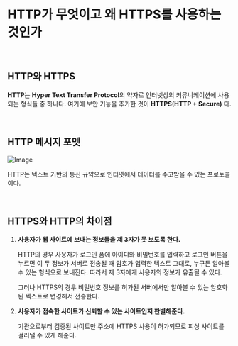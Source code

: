 # HTTP가 무엇이고 왜 HTTPS를 사용하는 것인가

<br />

## HTTP와 HTTPS

**HTTP**는 **Hyper Text Transfer Protocol**의 약자로 인터넷상의 커뮤니케이션에 사용되는 형식들 중 하나다. 여기에 보안 기능을 추가한 것이 **HTTPS(HTTP + Secure)** 다.

<br />

## HTTP 메시지 포멧

![Image](https://github.com/user-attachments/assets/d2ad2761-a980-4934-9296-1f63486ac6ad)

HTTP는 텍스트 기반의 통신 규약으로 인터넷에서 데이터를 주고받을 수 있는 프로토콜이다.

<br />

## HTTPS와 HTTP의 차이점

1. **사용자가 웹 사이트에 보내는 정보들을 제 3자가 못 보도록 한다.**

   HTTP의 경우 사용자가 로그인 폼에 아이디와 비밀번호를 입력하고 로그인 버튼을 누르면 이 두 정보가 서버로 전송될 때 암호가 입력한 텍스트 그대로, 누구든 알아볼 수 있는 형식으로 보내진다. 따라서 제 3자에게 사용자의 정보가 유출될 수 있다.

   그러나 HTTPS의 경우 비밀번호 정보를 허가된 서버에서만 알아볼 수 있는 암호화된 텍스트로 변경해서 전송한다.

2. **사용자가 접속한 사이트가 신뢰할 수 있는 사이트인지 판별해준다.**

   기관으로부터 검증된 사이트만 주소에 HTTPS 사용이 허가되므로 피싱 사이트를 걸러낼 수 있게 해준다.
